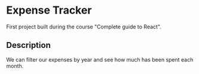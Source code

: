 # Expense Tracker

First project built during the course "Complete guide to React". 

## Description

We can filter our expenses by year and see how much has been spent each month.

